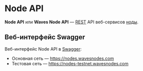 # Node API

**Node API** или **Waves Node API** — [REST](https://ru.wikipedia.org/wiki/REST) API веб-сервисов [ноды](/ru/blockchain/node).

## Веб-интерфейс Swagger

Веб-интерфейс Node API в [Swagger](https://swagger.io):

* Основная сеть — <https://nodes.wavesnodes.com>
* Тестовая сеть — <https://nodes-testnet.wavesnodes.com>
